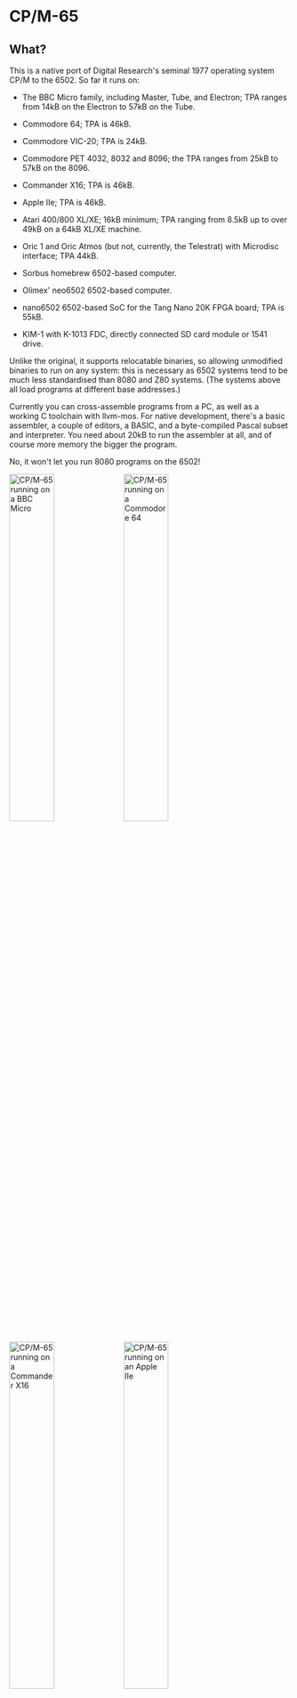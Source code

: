 CP/M-65
=======

What?
-----

This is a native port of Digital Research's seminal 1977 operating system CP/M
to the 6502. So far it runs on:

  - The BBC Micro family, including Master, Tube, and Electron; TPA ranges from
    14kB on the Electron to 57kB on the Tube.

  - Commodore 64; TPA is 46kB.
  
  - Commodore VIC-20; TPA is 24kB.

  - Commodore PET 4032, 8032 and 8096; the TPA ranges from 25kB to 57kB on the
    8096.

  - Commander X16; TPA is 46kB.

  - Apple IIe; TPA is 46kB.

  - Atari 400/800 XL/XE; 16kB minimum; TPA ranging from 8.5kB up to over 49kB
    on a 64kB XL/XE machine.

  - Oric 1 and Oric Atmos (but not, currently, the Telestrat) with Microdisc
    interface; TPA 44kB.

  - Sorbus homebrew 6502-based computer.
  
  - Olimex' neo6502 6502-based computer.

  - nano6502 6502-based SoC for the Tang Nano 20K FPGA board; TPA is 55kB.

  - KIM-1 with K-1013 FDC, directly connected SD card module or 1541 drive.

Unlike the original, it supports relocatable binaries, so allowing unmodified
binaries to run on any system: this is necessary as 6502 systems tend to be
much less standardised than 8080 and Z80 systems. (The systems above all load
programs at different base addresses.)

Currently you can cross-assemble programs from a PC, as well as a working C
toolchain with llvm-mos. For native development, there's a basic assembler, a
couple of editors, a BASIC, and a byte-compiled Pascal subset and interpreter.
You need about 20kB to run the assembler at all, and of course more memory the
bigger the program.

No, it won't let you run 8080 programs on the 6502!

<div style="text-align: left">
<a href="doc/bbcmicro.png"><img src="doc/bbcmicro.png" style="width:40%" alt="CP/M-65 running on a BBC Micro"></a>
<a href="doc/c64.png"><img src="doc/c64.png" style="width:40%" alt="CP/M-65 running on a Commodore 64"></a>
<a href="doc/x16.png"><img src="doc/x16.png" style="width:40%" alt="CP/M-65 running on a Commander X16"></a>
<a href="doc/apple2e.png"><img src="doc/apple2e.png" style="width:40%" alt="CP/M-65 running on an Apple IIe"></a>
<a href="doc/pet4032.png"><img src="doc/pet4032.png" style="width:40%" alt="CP/M-65 running on a Commodore PET 4032"></a>
<a href="doc/pet8032.png"><img src="doc/pet8032.png" style="width:40%" alt="CP/M-65 running on a Commodore PET 8032"></a>
<a href="doc/pet8096.png"><img src="doc/pet8096.png" style="width:40%" alt="CP/M-65 running on a Commodore PET 8096"></a>
<a href="doc/vic20.png"><img src="doc/vic20.png" style="width:40%" alt="CP/M-65 running on a Commodore VIC-20"></a>
<a href="doc/atari800.png"><img src="doc/atari800.png" style="width:40%" alt="CP/M-65 running on an Atari 800XL"></a>
<a href="doc/oric.png"><img src="doc/oric.png" style="width:40%" alt="CP/M-65 running on an Tangerine Oric 1"></a>
<a href="doc/sorbus.png"><img src="doc/sorbus.png" style="width:40%" alt="CP/M-65 running on the Sorbus Computer"></a>
<a href="doc/neo6502.png"><img src="doc/neo6502.png" style="width:40%" alt="CP/M-65 running on the Olimex neo6502"></a>
<a href="doc/nano6502.png"><img src="doc/nano6502.png" style="width:40%" alt="CP/M-65 running on the nano6502"></a>
<a href="doc/kim-1.png"><img src="doc/kim-1.png" style="width:40%" alt="CP/M-65 running on the KIM-1"></a>
<a href="doc/osi.png"><img src="doc/osi.png" style="width:40%" alt="CP/M-65 running on the Ohio Scientific"></a>
</div>


Why?
----

Why not?


Where?
------

It's [open source on GitHub!](https://github.com/davidgiven/cpm65)


How?
----

You have two options:

  - [Download a binary
    release.](https://github.com/davidgiven/cpm65/releases/tag/dev) You can then
    copy this onto a disk for booting on a real machine, or use it in an
    emulator.

  - or build it yourself.

To build it, you will need the [llvm-mos](https://llvm-mos.org) toolchain.
CP/M-65 support is available out of the box. Once installed, you should just be
able to run the Makefile and you'll get bootable disk images for the Commodore
64 (with 1541 drive) and BBC Micro (producing a 200kB SSSD DFS disk):

    make LLVM=<your llvm-mos bin directory here>/ -j$(nproc)

Building CP/M-65 is a bit of a performance because it's aggregating lots of
other software, all of which need building in turn. You'll need: a C and C++
compiler, cc1541 (for creating 1541 disk images), cpmtools (for creating CP/M
disk images), libfmt (all the C++ tools use this), python3 (for the build
system), and FreePascal (because the MADS assembler is written in Pascal). Use
these Debian packages:

    cc1541 cpmtools libfmt-dev python3 fp-compiler srecord

There are also automated tests which use `mame` to emulate a reasonable number
of the platforms, to verify that they actually work. To use this, install
`mame`, and then run `scripts/get-roms.sh` to download the necessary system
ROMs. Then do:

    make LLVM=<your llvm-mos bin directory here>/ -j$(nproc) +mametest

You can add `+all` to that if you want to do a normal build and run the tests at
the same time.

### BBC Micro notes

  - To run, do SHIFT+BREAK.

  - Alternatively, if you're on a Tube system, do:

    ```
    MODE 3
    *!BOOT
    ```

  - Alternatively alternatively, if you're on a Master system, do:

    ```
    MODE 131
    *DISK
    *!BOOT
    ```

  - It'll autodetect the amount of available memory. If you're _not_ on a Tube
    or Master system with shadow RAM, then your screen mode will consume TPA
    space. On a stock BBC Micro it _will_ run in mode 0, but you'll only get a
    2.5kB TPA! Mode 7 will work better here. It will work on the Electron, but
    you'll have to use mode 6 which will leave you 14kB of TPA. That's
    unfortunately not enough to run the assembler.

  - The CP/M file system is stored in a big file (called cpmfs). This will
	  expand up to the size defined in diskdefs: currently, 192kB (the largest
	  that will fit on a SSSD disk). All disk access is done through MOS so you
	  should be able to use a ramdisk, hard disk, Econet, ADFS, VDFS, etc. If so,
	  you'll want to define your own disk format and adjust the drive definition
	  in the BIOS to get more space.

  - The BBC Micro port has a SCREEN driver.

### Commodore 64 notes

  - Load and run the `CPM` program to start.

  - It's excruciatingly slow as it uses normal 1541 disk accesses at 300 bytes
	  per second. Everything works, but you won't enjoy it. At some point I want
	  to add a fastloader.

  - The disk image produced is a hybrid of a CP/M file system and a CBMDOS file
	  system, which can be accessed as either. The disk structures used by the
	  other file system are hidden. You get about 170kB on a normal disk.

  - Disk accesses are done using direct block access, so it _won't_ work on
	  anything other than a 1541 (but it should be straightforward to add
	  support for other drives). Sorry.

### VIC-20 notes

  - See the Commodore 64 above.

  - You need a fully expanded VIC-20 with all memory banks populated, for the
    full 35kB.

  - You get a 40x24 screen, emulated using a four-pixel-wide soft font. It
    doesn't look great but is surprisingly readable, and is vastly better than
    the VIC-20's default 22x24 screen mode.

  - Disk accesses are slightly faster than the Commodore 64, but only just.
    It's still a miserable experience.

### Commodore PET notes

  - You need a PET 4032, 8032 or 8096 and either a 4040 disk drive or something
    else which supports the same geometry. The disk image is for a 35-track
    SSSD system (I made it with cc1541). Adapting it for other drives should be
    easy.

  - The 4032 is set up for the Graphics Keyboard. The 8032 and 8096 are set up
    for the Business Keyboard. (It would also be trivial to emulate the
    Business Keyboard on the Graphics Keyboard, but that is likely to be
    confusing.)

  - It's much faster than the Comodore 64 --- you can run the assembler in real
    time without having to worry about retirement.

  - It supports drive 0: only.

  - This port runs completely bare-metal and does not use any ROM routines.

  - The PET port has a SCREEN driver.

### Commander X16 notes

  - To use, place the contents of the `x16.zip` file on the X16's SD card. Load
	  and run the `CPM` program to start.

  - The CP/M filesystem is stored in a big file called CPMFS. It needs support
	  for the Position command in order to seek within the file. `x16emu`
	  currently doesn't support this in its host filesystem, so you'll need to
	  use an actual SD card image. (I have a [pull request
	  outstanding](https://github.com/commanderx16/x16-emulator/pull/435) to add
	  support. An SD2IEC should work too, as these support the same commands.
	  However a real Commodore disk drive _will not work_.

### Apple IIe notes

  - To use, place the contents of the `appleiie.po` file onto a disk and boot
    it. The disk image has been munged according to ProDOS sector ordering.

  - It supports a single drive on slot 6 drive 1. You need a 80-column card
    (but not any aux memory). The console is a standard 80x24, and there is
    a SCREEN driver.

  - This port runs completely bare-metal and does not use any ROM routines.

### Atari 800 XL/XE notes

  - Standard 720 sectors single-sided single-density disk. The first
    track is reserved (18 sectors). The rest contains a standard CP/M 2.2
    filesystem. Boot with BASIC disabled. This one runs on any Atari with
    at least 16kB of RAM.

  - Or a 1MB harddisk image for use with drive emulators like SIO2SD,
    RespeQT, SDrive, AVG Cart etc... You can also mount it off a FAT
    partition with an SIDE2/3 cartridge and boot from there. That's almost
    emulation speed on real hardware. This one comes in two flavors.
    The hd version runs on any Atari with at least 16kB of RAM, the xlhd
    version is tailored for the XL/XE with at least 64kB of RAM. BIOS, BDOS
    and CCP live "under" the Atari OS ROM, which leaves over 49kB of TPA.

  - Console is standard 40x24. It has a SCREEN driver.

  - User area 1 contains loadable fonts and a utility to set a new
    console font (setfnt.com). This consumes at least 1kB of TPA (depending
    on the padding needed for alignment), but shows proper glyphs like curly
    braces and tilde.

  - It also contains a loadable software 80 columns driver called
    ```tty80drv.com```. This will cost you 7kB of TPA for driver code,
    font data, and screen memory. It has a full SCREEN implementation, too.

   - The single-sided single-density version supports up to four drives.
     Extra applications and source code are spread accross the extra disks.
     The 1MB images support two drives, but only one is used at the moment.

### Oric notes

  - This disk image is a MFM_DISK format disk as used by Oricutron. (If you need
    a simple sector image, look at `.obj/oric.img`.) You get about 350kB on a
    disk. The CCP, BIOS and BDOS all live in overlay RAM, leaving the entire user
    memory available for programs.

  - If you're trying to run this on an Oric 1, you need the full upgrade to
    64kB (including overlay RAM).

  - Only the Microdisc interface currently works. (It's supposed to work with
    Jasmin too, but with Oricutron it boots but the keyboard is unresponsive, and
    on MAME it boots into BASIC, and I don't know why.) Only the first drive is
    supported. This would be easy to extend if anyone's interested.

  - The console is 40x28. It has a SCREEN driver.

  - The port runs completely bare-metal and does not use any ROM routines.

### Sorbus notes

  - The Sorbus Computer is a simple, open and cheap (<$15) machine to learn
    about the 65(C)02 processor. It combines an original CPU with a Raspberry
    Pi RP2040 microcontroller that implements all the rest (like RAM, I/O, and
    clock).

  - For building a full image, it is also possible to copy the compiled
    binaries into the proper position into the source tree, and just run a
    global build.

  - More info is available here:
    - [Homepage with lightning talk](https://xayax.net/sorbus/)
    - [Source code on github](https://github.com/SvOlli/sorbus)

### neo6502 notes

  - The neo6502 is a W65C02-based computer using emulated hardware implemented
    by a RP2040. This can be programmed with various different firmware packages,
    each emulating a different 6502-based microcomputer. This port is intended for
    the native firmware package for the neo6502,
    [Morpheus](https://github.com/paulscottrobson/neo6502-firmware/wiki). (The
    other ports will work if you install the appropriate emulation firmware
    package.)

  - It is ridiculously fast.
  
  - To use, unzip the `cpm65.zip` file into the any directory of the USB stick
    or other storage card. Then enter `*cd your_directory_name` and then `load
    "cpm65.neo"` at the prompt. CP/M-65 will run.

  - To run on the emulator, either load it as above, or boot it directly with
    `neo CPM65.NEO@8000 run@8010`. Remember that if you're running the emulator
    on Linux, the filesystem is CASE SENSITIVE so you need to spell `CPM65.NEO`
    using capital letters. (One CP/M-65 is running this is no longer a concern.)

  - This port uses an emulated BDOS, meaning that it stores its files as FAT
    files on the neo6502's USB stick. Most well-behaved CP/M-65 programs will
    work, but anything which tries to access the raw filesystem won't; such as
    `STAT` or `DINFO`. Files for each drive and user are stored in separate
    subdirectories. All 16 drives are supported (in directories `A` to `O`).

  - Drive `B` (i.e. `/B/` on the storage device) contains some neo6502-specific
    utilitied. This are in no way complete, or documented.

  - The console is 53x30. It has a SCREEN driver.

### nano6502 notes

  - The [nano6502](https://github.com/venomix666/nano6502/) is a 65C02-based SoC for the Tang Nano 20K FPGA board.
   
  - The CPU is running at 25.175 MHz (i.e. the pixel clock).

  - It is using CPMFS directly on the microSD-card, with 15x1Mb partitions (drives `A` to `O`).

  - The text output is over HDMI, with 640x480 video output and a 80x30 console. It has a SCREEN driver.

  - The text input can be done using either the built in USB serial port or a USB keyboard with the [nanoComp](https://github.com/venomix666/nanoComp) carrier board. This way, this port can be run with only the Tang Nano 20K board, or with the carrier board for stand-alone use.

  - To use, write the `nano6502.img` file into the SD-card using `dd` or your preferred SD-card image writer. If you are updating the image and want to preserve the data on all drives except `A`, write the `nano6502_sysonly.img` instead.

  - User area 1 on drive `A` contains utilities for setting the text and background colors, setting the baudrate on on the second UART and a demo application which blinks the onboard LEDs.
  - A SERIAL driver is available for the second UART, connected to pin 25 (RX) and 26 (TX) of the FPGA (and the UART header on the nanoComp carrier board). The baudrate defaults to 9600 baud but can be configured by the utility in user area 1.

### KIM-1 with K-1013 FDC notes

  - To run this on an KIM-1, you need an MTU K-1013 Floppy Disk Controller with an
    SSDD 8'' disk (or this [Pico based RAM/ROM/Video/FDC card](https://github.com/eduardocasino/kim-1-programmable-memory-card)) and full RAM upgrade, including the
    0x0400-0x13ff memory hole.

  - To use it, transfer the `diskimage.imd` image to an SSDD 8'' disk (or place it directly onto an FAT or exFAT formatted SD card and assign it to disk0 in the Pico card). Start the KIM-1 in TTY mode, load the `boot.pap` loader program into 0x0200 and execute it.

  - Only 1 disk is supported. Multi-disk is not stable in CP/M-65 yet.

  - Only TTY interface for now, no SCREEN driver.

### KIM-1 with directly attached SD card notes

  - This port uses Ryan E. Roth's [sdcard6502 for the PAL-1](https://github.com/ryaneroth/sdcard6502), which in turn is based on George Foot's [sdcard6502 for Ben Eater's 6502 computer](https://github.com/gfoot/sdcard6502).

  - You'll need an SDHC card of any capacity (only 32MB are used) and a generic Arduino SD card adapter **with 5V to 3.3V conversion**. See the links above for detailed requisites and connection instructions. 
  
  - To use it, transfer the `diskimage.raw` file to the SD card using `dd`. Balena Etcher also works in Windows, just ignore the "not a bootable image" warning. Start the KIM-1 in TTY mode, load the `bootsd.pap` loader program into 0x0200 and execute it.

  - For KIM-1 clones, you can place the bootloader into the free space of the KIM-1 rom. Write the contents of the `bootsd-kimrom.bin` file at 0x1AA0 (or 0x2A0 relative to the KIM-1 rom). This romable loader has two entry points:
    - 0x1AA0 is for cold start, that is, you can point the 6502 reset vector to 0x1AA0 if you want to start CP/M-65 at reset. In this case, the TTY is initialized to 9600 bauds, so make sure that your terminal is configured to that speed.
    - 0x1AB2 is for booting from the KIM monitor

  - For the KIM-1, at least a 32KB (56KB recommended) RAM expansion from 0x2000 is required, as well as RAM filling the 0x0400-0x13ff memory hole. The BIOS assumes that at least the required RAM is installed, and checks for extra RAM above 0xA000.

  - Same requisites apply to the PAL-1 and, additionally, the second 6532 expansion board.

  - 1 32MB disk supported.

  - Only TTY interface for now, no SCREEN driver.

### KIM-1 with Commodore 1541 drive

  - Based on the C64 port, so same notes apply.

  - This port needs the [xkim1541 extensions for the KIM-1 installed at 0xF000](https://github.com/eduardocasino/xkim1541). The PAL-1 is also supported, and needs the same extensions but installed at 0xDA00, [as modified by Neil Andretti](https://github.com/netzherpes/xkim1541).

  - If you also have [my modified xKIM monitor](https://github.com/eduardocasino/xKIM/tree/IEC_support), then load the `CPM` program and jump to address 0x6000.

  - If not, load the `bootiec-kim` or  `bootiec-pal` bootloader into 0x200 and execute it.

### Ohio Scientific notes

- Supported systems are:
  - 400 series, with Model 440 32x32 video, Model 470 disk controller (5.25" or 8"), and an ASCII keyboard.
  - 500 series, with Model 540 64x32 video, Model 505 disk controller (5.25" or 8"), and 542 polled keyboard.
  - 600 series, with 64x16 video, on-board disk controller (5.25" or 8"), and polled keyboard.
  - serial system, without video, Model 470 or 505 disk controller (8" only), and serial ACIA at $fc00.

- All systems need at least 16kB of RAM, but detect up to 40kB with BASIC present, and 48kB if BASIC is replaced by RAM.
  Some boot ROMs do not boot when BASIC is absent. For example, SYN600 relies on BASIC ROM routines to load the boot sector.
- The generated disk images can be used directly with [osiemu](https://github.com/ivop/osiemu), or converted to HFE format with its `osi2hfe` if you want to create real floppies or use it with a Gotek on real hardware.
[Thomas Buescher's WinOSI](http://vintagecomputers.square7.ch/Emulator.html) has a tool to convert HFE to 65D. His version of WinOSI only emulates 600 series machines.
[Mark Spankus' version of WinOSI]( https://osi.marks-lab.com/index.php) can run them all.
- All systems boot with a plain TTY driver. If you have a 540B graphics card with the optional color option enabled, you can load a screen driver called `TTY540B` (located on drive D: on MF systems).
This is the only video configuration that has the posibility to draw a character and a cursor at the same screen location.
On serial systems, you can load `SCRVT100` to enable the screen driver if you are connected with a VT100 terminal.

### Supported programs

Commands include `DUMP`, `STAT`, `COPY`, `SUBMIT`, `ASM`, `QE` and `BEDIT` plus
some smaller utilities. I'd love more --- send me pull requests! The build
system supports cc65 assembler and llvm-mos C programs. The native assembler
can be used (in emulation) to cross compile programs for CP/M-65.

In the CCP, you get the usual `DIR`, `ERA`, `REN`, `TYPE` and `USER`. There is
no `SAVE` as on the relocatable CP/M-65 system assembling images in memory is
of questionable utility, but there's a new `FREE` command which shows memory
usage.

You also get a port of Altirra BASIC, an open source Atari BASIC clone. This is
called `ATBASIC`. See below for more details.

Pokey the Penguin loves to read your [pull
requests](https://github.com/davidgiven/cpm65/compare)!

### The assembler

The CP/M-65 assembler is extremely simple and very much customised to work for
the CP/M-65 environment. It operates entirely in memory (so it should be fast)
but it's written in C (so it's going to be big and slow). It's very very new
and is likely to have lots of bugs. There is, at least, a port of the DUMP
program to it which assembles, works, and is ready to play with.

Go read [cpmfs/asm.txt](cpmfs/asm.txt) for the documentation. 

### The BASIC

Altirra BASIC is an open source recreation of the BASIC used on the Atari 8-bit
machines (on which CP/M-65 runs, coincidentally). It has been heavily modified
by me to work on CP/M-65. Anything Atari-related has been removed, including
graphics, sound, etc. In addition, I have extended the error reporting, added
support for case-insensitive keywords (simply because Atari BASIC traditionally
requires upper case but most CP/M-65 platforms don't have caps lock keys!), and
fairly crudely added file I/O support. There is no screen editor. It is (should
be) binary compatible with Atari BASIC, although programs using Atari features
which aren't supported will of course not run.

It is currently rather fragile with a number of known (and, probably, unknown)
bugs. Please [file bug reports](https://github.com/davidgiven/cpm65/issues/new)!

Atari BASIC is rather different from Microsoft BASIC. Please consult [the user
manual](https://www.virtualdub.org/downloads/Altirra%20BASIC%20Reference%20Manual.pdf).

**Important!** Do not contact the author of Altirra BASIC for anything related
to the CP/M-65 port! Any bugs are strictly my fault.

### The editors

BEdit is an incredibly simple line editor modelled after a basic interpreter
(command entry, with LOAD, SAVE, LIST, line numbers etc). It's written in
machine code and assembled with the CP/M-65 assembler; you can assemble it
locally if you have a system with 30kB or more TPA. It'll run on all platforms.

Go read [cpmfs/bedit.txt](cpmfs/bedit.txt) for the documentation.

QE is a much less simple vi-inspired screen editor, written in C. it's much
more comfortable to use than BEDIT, but is about five times the size, and will
only run on systems with a SCREEN driver, as noted above (you can also use the
`DEVICES` command to see what devices your system supports).

DwarfStar is another screen editor. It has the same keybindings as WordStar,
so those familiar with that will feel right at home. For a refresher, see
the [documentation](third_party/dwarfstar/ds.txt), which was written in DS
itself and is also available within CP/M-65 on the systems that have DS.COM
installed.

### The Pascal

Pascal-M is a Pascal subset intended for use on very small machines. It compiles
to bytecode, M-code, which is then run with an interpreter. The compiler is
itself written in Pascal-M and is capable of compiling itself (very slowly).
There is a basic port to CP/M-65.

To use it, you need to use the interpreter, `PINT`, to run the compiler to
compile your program into an OBP file. This is then translated into an OBB file
by `PLOAD` (not written in Pascal!). You can then run the resulting OBB file
with `PINT`. For example:

```
A> PINT PASC.OBB HELLO.PAS HELLO.OBP
A> PLOAD HELLO.OBP HELLO.OBB
A> PINT HELLO.OBB
```

The compiler will also generate a `PROGRAM.ERR` file containing a copy of any
error messages that result from the compilation process.

Sadly, you need at least 36kB of free RAM to run the compiler, and also the disk
images for various systems are full, so it's only included for a few platforms.

Pascal-M is considerably simplified from the full Pascal language, with support
for only 16-bit integers, but it does support records, sets, enumerations,
pointers, nested functions and procedures, etc. Performance isn't brilliant but
it does work. CP/M-65 is very basic, consisting of support for `text` files
using the traditional `assign`/`reset`/`rewrite`/`close` API. You can have as
many open at once as you like but you can't seek inside a file. In addition,
while `new` is supported, there is no `dispose`.

For more information on Pascal-M, see [Hans Otten's
website](http://pascal.hansotten.com/px-descendants/pascal-m/pascal-m-2k1/).
However, do not report bugs on the CP/M-65 port to him --- [file bug reports
here](https://github.com/davidgiven/cpm65/issues/new) instead.

### Utilities

`bin/cpmemu` contains a basic CP/M-65 user mode emulator and debugger. It'll run
programs on the host environment with an emulated disk, which is very useful for
testing and development. To use:

`./bin/cpmemu .obj/dump.com diskdefs`

Add `-d` at the front of the command line to drop into the debugger --- use `?`
for basic help. It can only access 8.3-format all-lowercase filenames in the
current directory, but you can also map drives. Use `-h` for help.

Who?
----

You may contact me at dg@cowlark.com, or visit my website at
http://www.cowlark.com.  There may or may not be anything interesting there.
The CP/M-65 project was designed and written by me, David Given. 


License
-------

Everything here so far _except_ the contents of the `third_party` directory is
© 2022-2023 David Given, and is licensed under the two-clause BSD open source
license. Please see [LICENSE](LICENSE) for the full text. The tl;dr is: you can
do what you like with it provided you don't claim you wrote it.

The exceptions are the contents of the `third_party` directory, which were
written by other people and are not covered by this license. This directory as
a whole contains GPL software, which means that if you redistribute the entire
directory, you must conform to the terms of the GPL.

`third_party/lib6502` contains a hacked copy of the lib6502 library, which is ©
2005 Ian Plumarta and is available under the terms of the MIT license. See
`third_party/lib6502/COPYING.lib6502` for the full text.

`third_party/tomsfonts` contains a copy of the atari-small font, which is ©
1999 Thomas A. Fine and is available under the terms of a minimal free license.
See `third_party/tomsfonts/LICENSE` for the full text.

`third_party/altirrabasic` contains a hacked copy of Altirra Basic, which is ©
2014 Avery Lee and is available under the terms of a minimal free license.  See
`third_party/altirrabasic/LICENSE.md` for the full text.

`third_party/mads` contains a copy of Mad Assembler, which is © 2018-2023 Tomasz
Biela and is available under the terms of the MIT license.  See
`third_party/mads/LICENSE` for the full text.

`third_party/pascal-m` contains a extremely hacked up copy of the Pascal-M
bytecode compiler and interpreter, which is © 1978-2021 Niklaus Wirth, Mark
Rustad and Hans Otten and is available under the terms of the MIT license. See
`third_party/pascal-m/LICENSE` for the full text.

`third_party/dwarfstar` contains DwarfStar, which is © 2024 by Ivo van Poorten
and is available under the terms of the BSD 2-Clause License. See
`third_party/dwarfstar/LICENSE` for the full text.

`third_party/zmalloc` contains a copy of zmalloc, which is © 2024 by Ivo van
Poorten and is available under the terms of the 0BSD License. See
`third_party/zmalloc/LICENSE` for the full text.

`third_party/projectl` contains a copy of some of the Project L 65816 tools
written by MrL314@github, and is available under the terms of the GPL-3 license.
See `third_party/projectl/LICENSE` for the full text.
